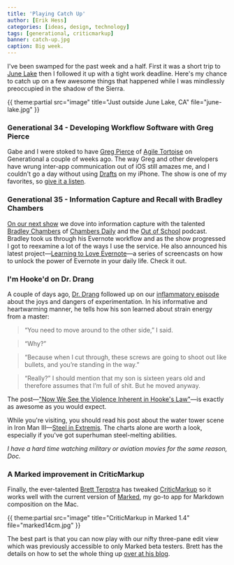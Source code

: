 ```yaml
---
title: 'Playing Catch Up'
author: [Erik Hess]
categories: [ideas, design, technology]
tags: [generational, criticmarkup]
banner: catch-up.jpg
caption: Big week.
---
```


I've been swamped for the past week and a half. First it was a short trip to [June Lake](http://en.wikipedia.org/wiki/June_Lake,_California) then I followed it up with a tight work deadline. Here's my chance to catch up on a few awesome things that happened while I was mindlessly preoccupied in the shadow of the Sierra.

{{ theme:partial src="image" title="Just outside June Lake, CA" file="june-lake.jpg" }}

### Generational 34 - Developing Workflow Software with Greg Pierce

Gabe and I were stoked to have [Greg Pierce](https://twitter.com/agiletortoise) of [Agile Tortoise](http://agiletortoise.com/) on Generational a couple of weeks ago. The way Greg and other developers have wrung inter-app communication out of iOS still amazes me, and I couldn't go a day without using [Drafts](https://itunes.apple.com/us/app/drafts/id502385074?mt=8&ign-mpt=uo%3D4) on my iPhone. The show is one of my favorites, so [give it a listen](http://www.70decibels.com/generational/2013/5/11/034-developing-workflow-software-with-greg-pierce.html).

### Generational 35 - Information Capture and Recall with Bradley Chambers

[On our next show](http://www.70decibels.com/generational/2013/5/18/035-information-capture-and-recall-with-bradley-chambers.html) we dove into information capture with the talented [Bradley Chambers](https://twitter.com/bradleychambers) of [Chambers Daily](http://chambersdaily.com/) and the [Out of School](http://outofschool.net/) podcast. Bradley took us through his Evernote workflow and as the show progressed I got to reexamine a lot of the ways I use the service. He also announced his latest project&mdash;[Learning to Love Evernote](http://lovingevernote.com/)&mdash;a series of screencasts on how to unlock the power of Evernote in your daily life. Check it out.

### I'm Hooke'd on Dr. Drang

A couple of days ago, [Dr. Drang](https://twitter.com/drdrang) followed up on our [inflammatory episode](http://www.70decibels.com/generational/2013/5/4/033-what-happened-when-gabe-set-himself-on-fire.html) about the joys and dangers of experimentation. In his informative and heartwarming manner, he tells how his son learned about strain energy from a master:

> “You need to move around to the other side,” I said.

> “Why?”

> “Because when I cut through, these screws are going to shoot out like bullets, and you’re standing in the way.”

> “Really?” I should mention that my son is sixteen years old and therefore assumes that I’m full of shit. But he moved anyway.

The post&mdash;["Now We See the Violence Inherent in Hooke's Law"](http://www.leancrew.com/all-this/2013/05/now-we-see-the-violence-inherent-in-hookes-law/)&mdash;is exactly as awesome as you would expect. 

While you're visiting, you should read his post about the water tower scene in Iron Man III&mdash;[Steel in Extremis](http://www.leancrew.com/all-this/2013/05/steel-in-extremis/). The charts alone are worth a look, especially if you've got superhuman steel-melting abilities. 

*I have a hard time watching military or aviation movies for the same reason, Doc.*

### A Marked improvement in CriticMarkup

Finally, the ever-talented [Brett Terpstra](https://twitter.com/ttscoff) has tweaked [CriticMarkup](http://criticmarkup.com/) so it works well with the current version of [Marked](https://itunes.apple.com/us/app/marked/id448925439?mt=12), my go-to app for Markdown composition on the Mac.

{{ theme:partial src="image" title="CriticMarkup in Marked 1.4" file="marked14cm.jpg" }}

The best part is that you can now play with our nifty three-pane edit view which was previously accessible to only Marked beta testers. Brett has the details on how to set the whole thing up [over at his blog](http://brettterpstra.com/2013/05/18/criticmarkup-in-marked-1-dot-4/).